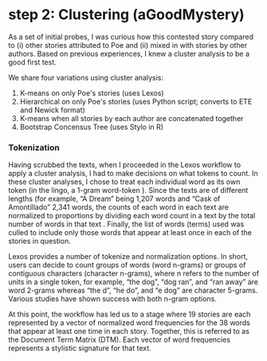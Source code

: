 # step 2: Clustering (aGoodMystery)

As a set of initial probes, I was curious how this contested story compared to (i) other 
stories attributed to Poe and (ii) mixed in with stories by other authors. 
Based on previous experiences, I knew a cluster analysis to be a good first test. 

We share four variations using cluster analysis:

1. K-means on only Poe's stories (uses Lexos)
2. Hierarchical on only Poe's stories (uses Python script; converts to ETE and Newick format)
3. K-means when all stories by each author are concatenated together
4. Bootstrap Concensus Tree (uses Stylo in R)

### Tokenization
Having scrubbed the texts, when I proceeded in the Lexos workflow to apply a cluster analysis, I had to make 
decisions on what tokens to count. 
In these cluster analyses, I chose to treat each individual word as its own token (in the lingo, a 1-gram word-token ). Since the texts are of different lengths (for example, “A Dream” being 1,207 words and “Cask of Amontillado” 2,341 words, 
 the counts of each word in each text are normalized to proportions by dividing each word count in a text by the total number of words in that text . Finally, the list of words (terms) used was culled to include only those words that appear at least once in each of the stories in question.


Lexos provides a number of tokenize and normalization options. In short, users can decide to count groups of words (word n-grams) or groups of contiguous characters (character n-grams), where n refers to the number of units in a single token, for example, “the dog”, “dog ran”, and “ran away” are word 2-grams whereas “the d”, “he do”,  and   “e dog” are character 5-grams. Various studies have shown success with both n-gram options.

At this point, the workflow has led us to a stage where 19 stories are each represented by a vector of normalized word frequencies for the 38 words that appear at least one time in each story. Together, this is referred to as the Document Term Matrix (DTM). Each vector of word frequencies represents a stylistic signature for that text. 
